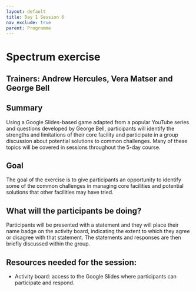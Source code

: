 ```yaml
---
layout: default
title: Day 1 Session 6
nav_exclude: true
parent: Programme
---
```


# Spectrum exercise
## Trainers: Andrew Hercules, Vera Matser and George Bell

## Summary
Using a Google Slides-based game adapted from a popular YouTube series and questions developed by George Bell, participants will identify the strengths and limitations of their core facility and participate in a group discussion about potential solutions to common challenges. Many of these topics will be covered in sessions throughout the 5-day course.

## Goal
The goal of the exercise is to give participants an opportunity to identify some of the common challenges in managing core facilities and potential solutions that other facilities may have tried.

## What will the participants be doing?
Participants will be presented with a statement and they will place their name badge on the activity board, indicating the extent to which they agree or disagree with that statement. The statements and responses are then briefly discussed within the group.

## Resources needed for the session:
- Activity board: access to the Google Slides where participants can participate and respond.
